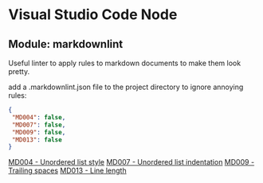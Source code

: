 # Visual Studio Code Node

## Module: markdownlint

Useful linter to apply rules to markdown documents to make them look pretty.

add a .markdownlint.json file to the project directory to ignore annoying rules:
```json
{
 "MD004": false,
 "MD007": false,
 "MD009": false,
 "MD013": false
}
```
[MD004 - Unordered list style](https://github.com/DavidAnson/markdownlint/blob/v0.11.0/doc/Rules.md#md004)
[MD007 - Unordered list indentation](https://github.com/DavidAnson/markdownlint/blob/v0.11.0/doc/Rules.md#md007)
[MD009 - Trailing spaces](https://github.com/DavidAnson/markdownlint/blob/v0.11.0/doc/Rules.md#md009)
[MD013 - Line length](https://github.com/DavidAnson/markdownlint/blob/v0.11.0/doc/Rules.md#md013)


